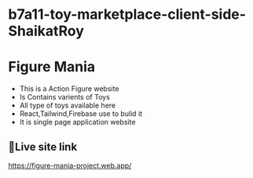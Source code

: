 # b7a11-toy-marketplace-client-side-ShaikatRoy

# Figure Mania

- This is a Action Figure website
- Is Contains varients of Toys
- All type of toys available here
- React,Tailwind,Firebase use to bulid it
- It is single page application website


## 🔗Live site link

https://figure-mania-project.web.app/



